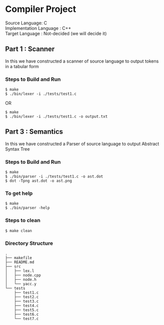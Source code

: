 # Compiler Project

Source Language: C \
Implementation Language : C++   \
Target Language : Not-decided (we will decide it)

## Part 1 : Scanner
In this we have constructed a scanner of source language to output tokens in a tabular form


### Steps to Build and Run 

```
$ make
$ ./bin/lexer -i ./tests/test1.c

```
OR

```
$ make
$ ./bin/lexer -i ./tests/test1.c -o output.txt 

```


## Part 3 : Semantics
In this we have constructed a Parser of source language to output Abstract Syntax Tree


### Steps to Build and Run 

```
$ make
$ ./bin/parser -i ./tests/test1.c -o ast.dot
$ dot -Tpng ast.dot -o ast.png

```

### To get help

```
$ make
$ ./bin/parser -help

```

### Steps to clean
```
$ make clean

```




### Directory Structure
```
.
├── makefile
├── README.md
├── src
│   ├── lex.l
│   ├── node.cpp
│   ├── node.h
│   └── yacc.y
└── tests
    ├── test1.c
    ├── test2.c
    ├── test3.c
    ├── test4.c
    ├── test5.c
    ├── test6.c
    └── test7.c



```

##


